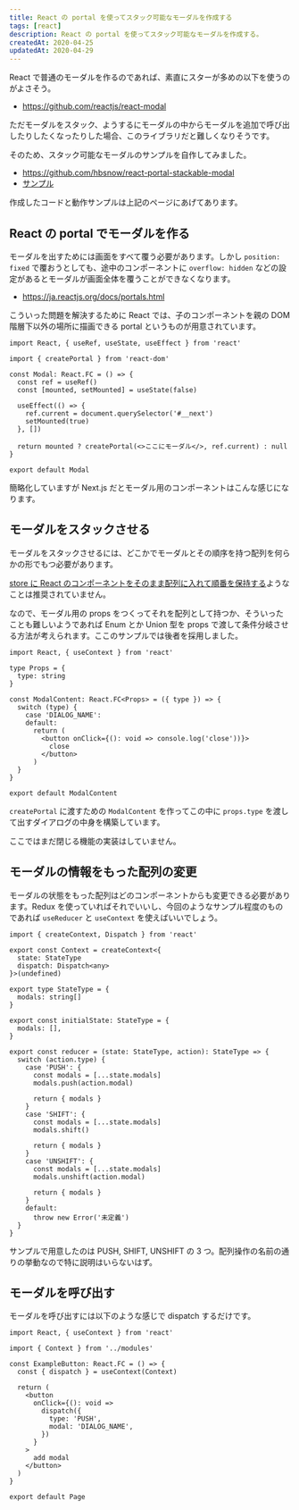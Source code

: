 ```yaml
---
title: React の portal を使ってスタック可能なモーダルを作成する
tags: [react]
description: React の portal を使ってスタック可能なモーダルを作成する。
createdAt: 2020-04-25
updatedAt: 2020-04-29
---
```


React で普通のモーダルを作るのであれば、素直にスターが多めの以下を使うのがよさそう。

- https://github.com/reactjs/react-modal

ただモーダルをスタック、ようするにモーダルの中からモーダルを追加で呼び出したりしたくなったりした場合、このライブラリだと難しくなりそうです。

そのため、スタック可能なモーダルのサンプルを自作してみました。

- https://github.com/hbsnow/react-portal-stackable-modal
- [サンプル](https://hbsnow-react-portal-stackable-modal.netlify.app/)

作成したコードと動作サンプルは上記のページにあげてあります。

## React の portal でモーダルを作る

モーダルを出すためには画面をすべて覆う必要があります。しかし `position: fixed` で覆おうとしても、途中のコンポーネントに `overflow: hidden` などの設定があるとモーダルが画面全体を覆うことができなくなります。

- https://ja.reactjs.org/docs/portals.html

こういった問題を解決するために React では、子のコンポーネントを親の DOM 階層下以外の場所に描画できる portal というものが用意されています。

```tsx
import React, { useRef, useState, useEffect } from 'react'

import { createPortal } from 'react-dom'

const Modal: React.FC = () => {
  const ref = useRef()
  const [mounted, setMounted] = useState(false)

  useEffect(() => {
    ref.current = document.querySelector('#__next')
    setMounted(true)
  }, [])

  return mounted ? createPortal(<>ここにモーダル</>, ref.current) : null
}

export default Modal
```

簡略化していますが Next.js だとモーダル用のコンポーネントはこんな感じになります。

## モーダルをスタックさせる

モーダルをスタックさせるには、どこかでモーダルとその順序を持つ配列を何らかの形でもつ必要があります。

[store に React のコンポーネントをそのまま配列に入れて順番を保持する](https://github.com/reduxjs/redux/issues/1248)ようなことは推奨されていません。

なので、モーダル用の props をつくってそれを配列として持つか、そういったことも難しいようであれば Enum とか Union 型を props で渡して条件分岐させる方法が考えられます。ここのサンプルでは後者を採用しました。

```tsx
import React, { useContext } from 'react'

type Props = {
  type: string
}

const ModalContent: React.FC<Props> = ({ type }) => {
  switch (type) {
    case 'DIALOG_NAME':
    default:
      return (
        <button onClick={(): void => console.log('close'))}>
          close
        </button>
      )
  }
}

export default ModalContent
```

`createPortal` に渡すための `ModalContent` を作ってこの中に `props.type` を渡して出すダイアログの中身を構築しています。

ここではまだ閉じる機能の実装はしていません。

## モーダルの情報をもった配列の変更

モーダルの状態をもった配列はどのコンポーネントからも変更できる必要があります。Redux を使っていればそれでいいし、今回のようなサンプル程度のものであれば `useReducer` と `useContext` を使えばいいでしょう。

```tsx
import { createContext, Dispatch } from 'react'

export const Context = createContext<{
  state: StateType
  dispatch: Dispatch<any>
}>(undefined)

export type StateType = {
  modals: string[]
}

export const initialState: StateType = {
  modals: [],
}

export const reducer = (state: StateType, action): StateType => {
  switch (action.type) {
    case 'PUSH': {
      const modals = [...state.modals]
      modals.push(action.modal)

      return { modals }
    }
    case 'SHIFT': {
      const modals = [...state.modals]
      modals.shift()

      return { modals }
    }
    case 'UNSHIFT': {
      const modals = [...state.modals]
      modals.unshift(action.modal)

      return { modals }
    }
    default:
      throw new Error('未定義')
  }
}
```

サンプルで用意したのは PUSH, SHIFT, UNSHIFT の 3 つ。配列操作の名前の通りの挙動なので特に説明はいらないはず。

## モーダルを呼び出す

モーダルを呼び出すには以下のような感じで dispatch するだけです。

```tsx
import React, { useContext } from 'react'

import { Context } from '../modules'

const ExampleButton: React.FC = () => {
  const { dispatch } = useContext(Context)

  return (
    <button
      onClick={(): void =>
        dispatch({
          type: 'PUSH',
          modal: 'DIALOG_NAME',
        })
      }
    >
      add modal
    </button>
  )
}

export default Page
```

